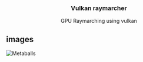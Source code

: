 <p align="center">

  <h3 align="center">Vulkan raymarcher</h3>

  <p align="center">
    GPU Raymarching using vulkan
  </p>
</p>

## images

![Metaballs](Images/Metaballs.gif)